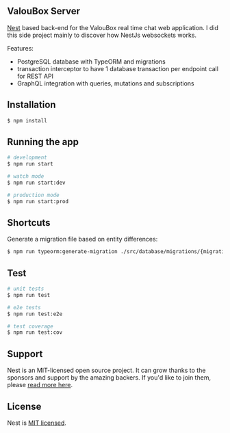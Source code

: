 
## ValouBox Server

[Nest](https://github.com/nestjs/nest) based back-end for the ValouBox real time chat web application.
I did this side project mainly to discover how NestJs websockets works.

Features:
 - PostgreSQL database with TypeORM and migrations
 - transaction interceptor to have 1 database transaction per endpoint call for REST API
 - GraphQL integration with queries, mutations and subscriptions

## Installation

```bash
$ npm install
```

## Running the app

```bash
# development
$ npm run start

# watch mode
$ npm run start:dev

# production mode
$ npm run start:prod
```

## Shortcuts

Generate a migration file based on entity differences:
```bash
$ npm run typeorm:generate-migration ./src/database/migrations/{migrationName}
```

## Test

```bash
# unit tests
$ npm run test

# e2e tests
$ npm run test:e2e

# test coverage
$ npm run test:cov
```

## Support

Nest is an MIT-licensed open source project. It can grow thanks to the sponsors and support by the amazing backers. If you'd like to join them, please [read more here](https://docs.nestjs.com/support).

## License

Nest is [MIT licensed](LICENSE).
